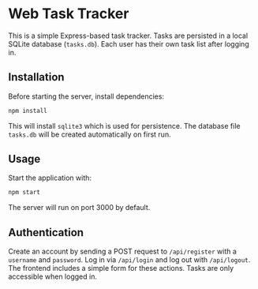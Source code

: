 # Web Task Tracker

This is a simple Express-based task tracker.
Tasks are persisted in a local SQLite database (`tasks.db`).
Each user has their own task list after logging in.

## Installation

Before starting the server, install dependencies:

```bash
npm install
```

This will install `sqlite3` which is used for persistence. The database file
`tasks.db` will be created automatically on first run.

## Usage

Start the application with:

```bash
npm start
```

The server will run on port 3000 by default.

## Authentication

Create an account by sending a POST request to `/api/register` with a `username`
and `password`. Log in via `/api/login` and log out with `/api/logout`. The
frontend includes a simple form for these actions. Tasks are only accessible
when logged in.
